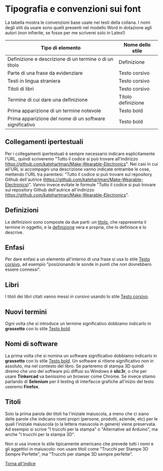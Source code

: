 # Tipografia e convenzioni sui font

La tabella mostra le convenzioni base usate nei testi della collana. I nomi degli stili da usare sono quelli presenti nel modello Word in dotazione agli autori (non infierite, se fosse per me scriverei solo in Latex!)

Tipo di elemento | Nome dello stile
-----------------|-----------------
<a name="definizione"></a>Definizione e descrizione di un termine o di un titolo | Definizione
<a name="evidenza"></a>Parte di una frase da evidenziare | Testo corsivo
<a name="linguaStraniera"></a>Testi in lingua straniera | Testo corsivo
<a name="libro"></a>Titoli di libri | Testo corsivo
<a name="titoloDefinizione"></a>Termine di cui dare una definizione | Titolo definizione
<a name="primaIstanzaNome"></a>Prima apparizione di un termine notevole | Testo bold
<a name="primaIstanzaSoftware"></a>Prima apparizione del nome di un software significativo | Testo bold

## Collegamenti ipertestuali
Per i collegamenti ipertestuali è sempre necessario indicare esplicitamente l'URL, quindi scriveremo "Tutto il codice si può trovare all'indirizzo https://github.com/katehartman/Make-Wearable-Electronics". Nei casi in cui all'URL si accompagni una descrizione vanno indicate entrambe le cose, mettendo l'URL tra parentesi: "Tutto il codice si può trovare sul repository Github dell'autrice (https://github.com/katehartman/Make-Wearable-Electronics)". Vanno invece evitate le formule "Tutto il codice si può trovare sul repository Github dell'autrice all'indirizzo https://github.com/katehartman/Make-Wearable-Electronics".

## Definizioni
Le definizioni sono composte da due parti: un [titolo](titoloDefinizione), che rappresenta il termine in oggetto, e la [definizione](definizione) vera e propria, che lo definisce e lo descrive.

## Enfasi
Per dare enfasi a un elemento all'interno di una frase si usa lo stile [Testo corsivo](evidenza), ad esempio "posizionando le sonde in punti che *non* dovrebbero essere connessi".

## Libri
I titoli dei libri citati vanno messi *in corsivo* usando lo stile [Testo corsivo](libro).

## Nuovi termini
Ogni volta che si introduce un termine significativo dobbiamo indicarlo in **grassetto** con lo stile [Testo bold](primaIstanzaNome).

## Nomi di software
La prima volta che si nomina un software significativo dobbiamo indicarlo in **grassetto** con lo stile [Testo bold](primaIstanzaSoftware). Un software si ritiene significativo non in assoluto, ma nel contesto del libro. Se parleremo di stampa 3D quindi diremo che uno dei software più diffusi su Windows è **slic3r**, o che per usare **Tinkercad** va benissimo un browser come Chrome. Se invece stiamo parlando di **Selenium** per il testing di interfacce grafiche all'inizio del testo useremo **Firefox**.

## Titoli
Solo la prima parola dei titoli ha l'iniziale maiuscola, a meno che ci siano delle parole che indicano nomi propri (persone, prodotti, aziende, etc) per le quali l'iniziale maiuscola (o la lettera maiuscola in genere) viene preservata. Ad esempio si scrive "I trucchi per la stampa" o "Alternative ad Arduino", ma anche "I trucchi per la stampa 3D".

Non si usa invece lo stile tipicamente americano che prevede tutti i nomi e gli aggettivi in maiuscolo: non usare titoli come "Trucchi per Stampe 3D Sempre Perfette", ma "Trucchi per stampe 3D sempre perfette".

[Torna all'indice](README.md)
